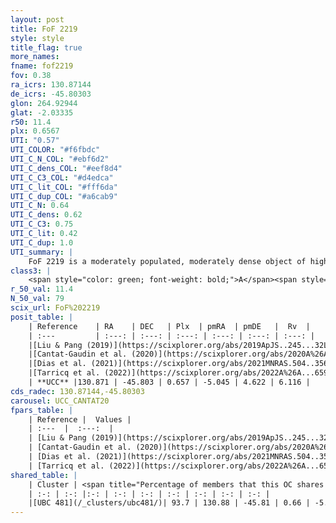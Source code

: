 ```yaml
---
layout: post
title: FoF 2219
style: style
title_flag: true
more_names: 
fname: fof2219
fov: 0.38
ra_icrs: 130.87144
de_icrs: -45.80303
glon: 264.92944
glat: -2.03335
r50: 11.4
plx: 0.6567
UTI: "0.57"
UTI_COLOR: "#f6fbdc"
UTI_C_N_COL: "#ebf6d2"
UTI_C_dens_COL: "#eef8d4"
UTI_C_C3_COL: "#d4edca"
UTI_C_lit_COL: "#fff6da"
UTI_C_dup_COL: "#a6cab9"
UTI_C_N: 0.64
UTI_C_dens: 0.62
UTI_C_C3: 0.75
UTI_C_lit: 0.42
UTI_C_dup: 1.0
UTI_summary: |
    FoF 2219 is a moderately populated, moderately dense object of high C3 quality. It is poorly studied in the literature. This object shares a large percentage of members with a later reported entry.
class3: |
    <span style="color: green; font-weight: bold;">A</span><span style="color: #FFC300; font-weight: bold;">B</span>
r_50_val: 11.4
N_50_val: 79
scix_url: FoF%202219
posit_table: |
    | Reference    | RA    | DEC   | Plx  | pmRA  | pmDE   |  Rv  |
    | :---         | :---: | :---: | :---: | :---: | :---: | :---: |
    |[Liu & Pang (2019)](https://scixplorer.org/abs/2019ApJS..245...32L) | 130.851 | -45.759 | 0.66 | -5.078 | 4.655 | -- |
    |[Cantat-Gaudin et al. (2020)](https://scixplorer.org/abs/2020A%26A...640A...1C) | 130.848 | -45.788 | 0.648 | -5.079 | 4.603 | -- |
    |[Dias et al. (2021)](https://scixplorer.org/abs/2021MNRAS.504..356D) | 130.784 | -45.778 | 0.651 | -5.076 | 4.589 | 23.169 |
    |[Tarricq et al. (2022)](https://scixplorer.org/abs/2022A%26A...659A..59T) | 130.816 | -45.863 | 0.671 | -5.022 | 4.676 | -- |
    | **UCC** |130.871 | -45.803 | 0.657 | -5.045 | 4.622 | 6.116 | 
cds_radec: 130.87144,-45.80303
carousel: UCC_CANTAT20
fpars_table: |
    | Reference |  Values |
    | :---  |  :---:  |
    | [Liu & Pang (2019)](https://scixplorer.org/abs/2019ApJS..245...32L) | `Age=0.02, Z=0.25` |
    | [Cantat-Gaudin et al. (2020)](https://scixplorer.org/abs/2020A%26A...640A...1C) | `AVNN=0.76, DMNN=10.82, AgeNN=8.1` |
    | [Dias et al. (2021)](https://scixplorer.org/abs/2021MNRAS.504..356D) | `Av=1.247, Dist=1402, logage=7.401, [Fe/H]=-0.005` |
    | [Tarricq et al. (2022)](https://scixplorer.org/abs/2022A%26A...659A..59T) | `Dist=1403, logAgeNN=8.12` |
shared_table: |
    | Cluster | <span title="Percentage of members that this OC shares with the ones listed">%</span>   | RA   | DEC   | Plx   | pmRA  | pmDE  | Rv | UTI |
    | :-: | :-: |:-: | :-: | :-: | :-: | :-: | :-: | :-: |
    |[UBC 481](/_clusters/ubc481/)| 93.7 | 130.88 | -45.81 | 0.66 | -5.03 | 4.64 | 13.24 |0.2 |
---
```

